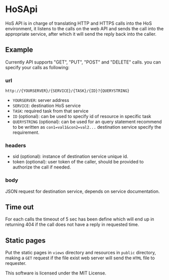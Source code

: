 # HoSApi

HoS API is in charge of translating HTTP and HTTPS calls into the HoS environment, it listens to the calls on the web API and sends the call into the appropriate service, after which it will send the reply back into the caller.

## Example

Currently API supports "GET", "PUT", "POST" and "DELETE" calls. you can specify your calls as following:

### url

`http://{YOURSERVER}/{SERVICE}/{TASK}/{ID}?{QUERYSTRING}`

- `YOURSERVER`: server address
- `SERVICE`: destination HoS service
- `TASK`: required task from that service
- `ID` (optional): can be used to specify id of resource in specific task
- `QUERYSTRING` (optional): can be used for an query statement recommend to be written as `con1=val1&con2=val2...` destination service specify the requirement.

### headers

- sid (optional): instance of destination service unique id.
- token (optional): user token of the caller, should be provided to authorize the call if needed.

### body

JSON request for destination service, depends on service documentation.

## Time out

For each calls the timeout of 5 sec has been define which will end up in returning 404 if the call does not have a reply in requested time.

## Static pages

Put the static pages in `views` directory and resources in `public` directory, making a `GET` request if the file exist web server will send the `HTML` file to requester.

This software is licensed under the MIT License.
